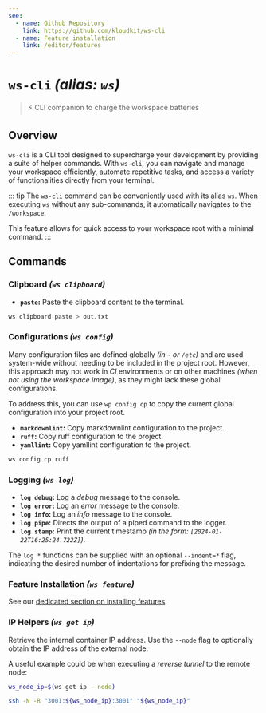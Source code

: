 ```yaml
---
see:
  - name: Github Repository
    link: https://github.com/kloudkit/ws-cli
  - name: Feature installation
    link: /editor/features
---
```


# `ws-cli` *(alias: `ws`)*

> ⚡ CLI companion to charge the workspace batteries

## Overview

`ws-cli` is a CLI tool designed to supercharge your development by providing a suite of
helper commands.
With `ws-cli`, you can navigate and manage your workspace efficiently, automate repetitive
tasks, and access a variety of functionalities directly from your terminal.

::: tip
The `ws-cli` command can be conveniently used with its alias `ws`.
When executing `ws` without any sub-commands, it automatically navigates to the
`/workspace`.

This feature allows for quick access to your workspace root with a minimal command.
:::

## Commands

### Clipboard *(`ws clipboard`)*

- **`paste`:** Paste the clipboard content to the terminal.

```sh
ws clipboard paste > out.txt
```

### Configurations *(`ws config`)*

Many configuration files are defined globally *(in `~` or `/etc`)* and are used
system-wide without needing to be included in the project root.
However, this approach may not work in *CI* environments or on other machines
*(when not using the workspace image)*, as they might lack these global configurations.

To address this, you can use `wp config cp` to copy the current global configuration into
your project root.

- **`markdownlint`:** Copy markdownlint configuration to the project.
- **`ruff`:** Copy ruff configuration to the project.
- **`yamllint`:** Copy yamllint configuration to the project.

```sh
ws config cp ruff
```

### Logging *(`ws log`)*

- **`log debug`:** Log a *debug* message to the console.
- **`log error`:** Log an *error* message to the console.
- **`log info`:** Log an *info* message to the console.
- **`log pipe`:** Directs the output of a piped command to the logger.
- **`log stamp`:** Print the current timestamp *(in the form: `[2024-01-22T16:25:24.722Z]`)*.

The `log *` functions can be supplied with an optional `--indent=*` flag, indicating the
desired number of indentations for prefixing the message.

### Feature Installation *(`ws feature`)*

See our [dedicated section on installing features](/editor/features).

### IP Helpers *(`ws get ip`)*

Retrieve the internal container IP address.
Use the `--node` flag to optionally obtain the IP address of the external node.

A useful example could be when executing a *reverse tunnel* to the remote node:

```sh
ws_node_ip=$(ws get ip --node)

ssh -N -R "3001:${ws_node_ip}:3001" "${ws_node_ip}"
```

